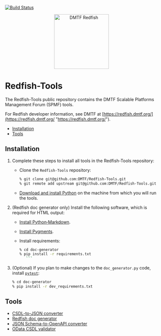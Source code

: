 [![Build Status](https://travis-ci.com/DMTF/Redfish-Tools.svg?branch=master)](https://travis-ci.com/github/DMTF/Redfish-Tools)
<p align="center">
  <img src="http://redfish.dmtf.org/sites/all/themes/dmtf2015/images/dmtf-redfish-logo.png" alt="DMTF Redfish" width=180>

# Redfish-Tools

The Redfish-Tools public repository contains the DMTF Scalable Platforms Management Forum (SPMF) tools.

For Redfish developer information, see DMTF at [https://redfish.dmtf.org/](https://redfish.dmtf.org/ "https://redfish.dmtf.org/").

* [Installation](#installation)
* [Tools](#tools)

## Installation

1. Complete these steps to install all tools in the Redfish-Tools repository:

   * Clone the `Redfish-Tools` repository:

       ```bash
       % git clone git@github.com:DMTF/Redfish-Tools.git
       % git remote add upstream git@github.com:DMTF/Redfish-Tools.git
       ```
   * [Download and install Python](https://www.python.org/downloads/ "https://www.python.org/downloads/") on the machine from which you will run the tools.

1. (Redfish doc generator only) Install the following software, which is required for HTML output:

   * [Install Python‑Markdown](https://python-markdown.github.io/install/ "https://python-markdown.github.io/install/").
   * [Install Pygments](http://pygments.org/ "http://pygments.org/").
   * Install requirements:

      ```bash
      % cd doc-generator
      % pip install -r requirements.txt
         ```
1. (Optional) If you plan to make changes to the `doc_generator.py` code, install [`pytest`](https://docs.pytest.org/en/latest/getting-started.html "https://docs.pytest.org/en/latest/getting-started.html"):

    ```bash
    % cd doc-generator
    % pip install -r dev_requirements.txt
    ```

## Tools

* [CSDL-to-JSON converter](csdl-to-json-convertor/README.md "csdl-to-json-convertor/README.md")
* [Redfish doc generator](doc-generator/README.md "doc-generator/README.md")
* [JSON Schema-to-OpenAPI converter](json-to-openapi-converter/README.md "json-to-openapi-converter/README.md")
* [OData CSDL validator](odata-csdl-validator/README.md "odata-csdl-validator/README.md")
